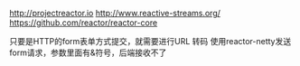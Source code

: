 http://projectreactor.io
http://www.reactive-streams.org/
https://github.com/reactor/reactor-core


只要是HTTP的form表单方式提交，就需要进行URL 转码
使用reactor-netty发送form请求，参数里面有&符号，后端接收不了









